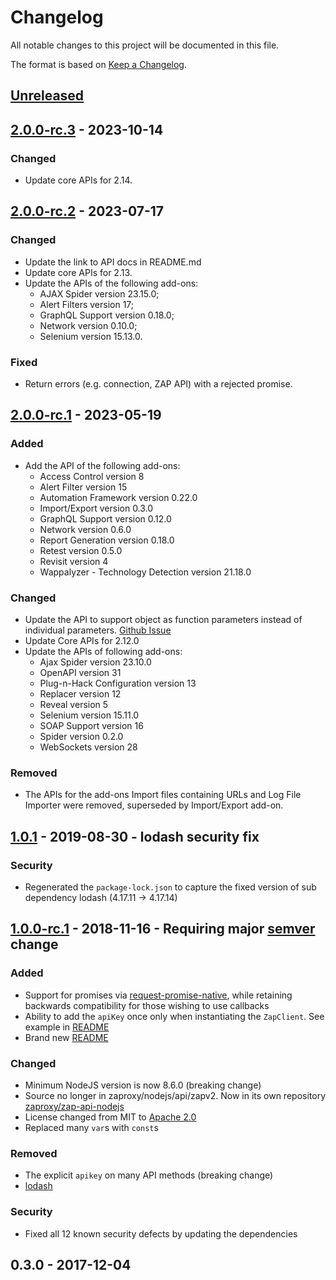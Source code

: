# Changelog
All notable changes to this project will be documented in this file.

The format is based on [Keep a Changelog](http://keepachangelog.com/en/1.0.0/).

## [Unreleased]

## [2.0.0-rc.3] - 2023-10-14
### Changed
* Update core APIs for 2.14.

## [2.0.0-rc.2] - 2023-07-17
### Changed
* Update the link to API docs in README.md
* Update core APIs for 2.13.
* Update the APIs of the following add-ons:
    * AJAX Spider version 23.15.0;
    * Alert Filters version 17;
    * GraphQL Support version 0.18.0;
    * Network version 0.10.0;
    * Selenium version 15.13.0.

### Fixed
* Return errors (e.g. connection, ZAP API) with a rejected promise.

## [2.0.0-rc.1] - 2023-05-19
### Added
* Add the API of the following add-ons:
    * Access Control version 8
    * Alert Filter version 15
    * Automation Framework version 0.22.0
    * Import/Export version 0.3.0
    * GraphQL Support version 0.12.0
    * Network version 0.6.0
    * Report Generation version 0.18.0
    * Retest version 0.5.0
    * Revisit version 4
    * Wappalyzer - Technology Detection version 21.18.0

### Changed
* Update the API to support object as function parameters instead of individual parameters. [Github Issue](https://github.com/zaproxy/zaproxy/issues/7608)
* Update Core APIs for 2.12.0
* Update the APIs of following add-ons:
    * Ajax Spider version 23.10.0
    * OpenAPI version 31
    * Plug-n-Hack Configuration version 13
    * Replacer version 12
    * Reveal version 5
    * Selenium version 15.11.0
    * SOAP Support version 16
    * Spider version 0.2.0
    * WebSockets version 28

### Removed
* The APIs for the add-ons Import files containing URLs and Log File Importer were removed, superseded by Import/Export add-on.

## [1.0.1] - 2019-08-30 - lodash security fix

### Security

* Regenerated the `package-lock.json` to capture the fixed version of sub dependency lodash (4.17.11 -> 4.17.14)

## [1.0.0-rc.1] - 2018-11-16 - Requiring major [semver](https://semver.org/) change

### Added

* Support for promises via [request-promise-native](https://github.com/request/request-promise-native), while retaining backwards compatibility for those wishing to use callbacks
* Ability to add the `apiKey` once only when instantiating the `ZapClient`. See example in [README](README.md#instantiate-the-node-api)
* Brand new [README](README.md)

### Changed

* Minimum NodeJS version is now 8.6.0 (breaking change)
* Source no longer in zaproxy/nodejs/api/zapv2. Now in its own repository [zaproxy/zap-api-nodejs](https://github.com/zaproxy/zap-api-nodejs)
* License changed from MIT to [Apache 2.0](https://github.com/zaproxy/zap-api-nodejs/blob/main/LICENSE)
* Replaced many `var`s with `const`s

### Removed

* The explicit `apikey` on many API methods (breaking change)
* [lodash](https://www.npmjs.com/package/lodash)

### Security

* Fixed all 12 known security defects by updating the dependencies

## 0.3.0 - 2017-12-04


[Unreleased]: https://github.com/zaproxy/zap-api-nodejs/compare/v2.0.0-rc.3...HEAD
[2.0.0-rc.3]: https://github.com/zaproxy/zap-api-nodejs/compare/v2.0.0-rc.2...v2.0.0-rc.3
[2.0.0-rc.2]: https://github.com/zaproxy/zap-api-nodejs/compare/v2.0.0-rc.1...v2.0.0-rc.2
[2.0.0-rc.1]: https://github.com/zaproxy/zap-api-nodejs/compare/v1.0.1...v2.0.0-rc.1
[1.0.1]: https://github.com/zaproxy/zap-api-nodejs/compare/v1.0.0-rc.1...v1.0.1
[1.0.0-rc.1]: https://github.com/zaproxy/zap-api-nodejs/compare/ccad7bac914e3572dba4e9d09fc2114bb5208d8d...v1.0.0-rc.1
